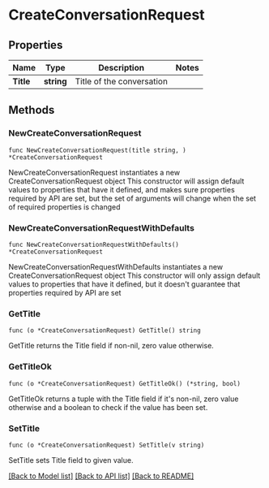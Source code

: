 # CreateConversationRequest

## Properties

Name | Type | Description | Notes
------------ | ------------- | ------------- | -------------
**Title** | **string** | Title of the conversation | 

## Methods

### NewCreateConversationRequest

`func NewCreateConversationRequest(title string, ) *CreateConversationRequest`

NewCreateConversationRequest instantiates a new CreateConversationRequest object
This constructor will assign default values to properties that have it defined,
and makes sure properties required by API are set, but the set of arguments
will change when the set of required properties is changed

### NewCreateConversationRequestWithDefaults

`func NewCreateConversationRequestWithDefaults() *CreateConversationRequest`

NewCreateConversationRequestWithDefaults instantiates a new CreateConversationRequest object
This constructor will only assign default values to properties that have it defined,
but it doesn't guarantee that properties required by API are set

### GetTitle

`func (o *CreateConversationRequest) GetTitle() string`

GetTitle returns the Title field if non-nil, zero value otherwise.

### GetTitleOk

`func (o *CreateConversationRequest) GetTitleOk() (*string, bool)`

GetTitleOk returns a tuple with the Title field if it's non-nil, zero value otherwise
and a boolean to check if the value has been set.

### SetTitle

`func (o *CreateConversationRequest) SetTitle(v string)`

SetTitle sets Title field to given value.



[[Back to Model list]](../README.md#documentation-for-models) [[Back to API list]](../README.md#documentation-for-api-endpoints) [[Back to README]](../README.md)



